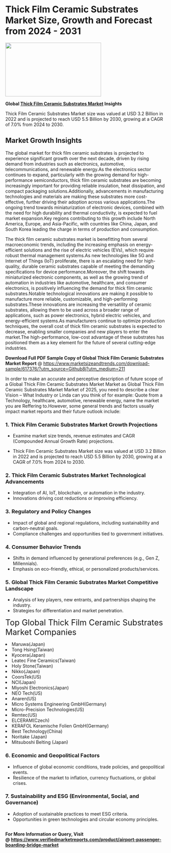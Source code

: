 <H1>Thick Film Ceramic Substrates Market Size, Growth and Forecast from 2024 - 2031</H1><img class="aligncenter size-medium wp-image-584254" src="https://thirdeyenews.in/wp-content/uploads/2024/09/Global-Market-Research-300x168.jpeg" alt="" width="300" height="168" /><p><strong>Global&nbsp;<a href="https://www.marketsizeandtrends.com/download-sample/617376/?utm_source=Github8j?utm_medium=211">Thick Film Ceramic Substrates Market</a> Insights</strong></p><p>Thick Film Ceramic Substrates Market size was valued at USD 3.2 Billion in 2022 and is projected to reach USD 5.5 Billion by 2030, growing at a CAGR of 7.0% from 2024 to 2030.</p><p><h2>Market Growth Insights</h2> <p>The global market for thick film ceramic substrates is projected to experience significant growth over the next decade, driven by rising demand from industries such as electronics, automotive, telecommunications, and renewable energy.As the electronics sector continues to expand, particularly with the growing demand for high-performance semiconductors, thick film ceramic substrates are becoming increasingly important for providing reliable insulation, heat dissipation, and compact packaging solutions.Additionally, advancements in manufacturing technologies and materials are making these substrates more cost-effective, further driving their adoption across various applications.The ongoing trend towards miniaturization of electronic devices, combined with the need for high durability and thermal conductivity, is expected to fuel market expansion.Key regions contributing to this growth include North America, Europe, and Asia-Pacific, with countries like China, Japan, and South Korea leading the charge in terms of production and consumption.</p> <p>The thick film ceramic substrates market is benefitting from several macroeconomic trends, including the increasing emphasis on energy-efficient solutions and the rise of electric vehicles (EVs), which require robust thermal management systems.As new technologies like 5G and Internet of Things (IoT) proliferate, there is an escalating need for high-quality, durable ceramic substrates capable of meeting the demanding specifications for device performance.Moreover, the shift towards miniaturized electronic components, as well as the growing trend of automation in industries like automotive, healthcare, and consumer electronics, is positively influencing the demand for thick film ceramic substrates.Notable technological innovations are making it possible to manufacture more reliable, customizable, and high-performing substrates.These innovations are increasing the versatility of ceramic substrates, allowing them to be used across a broader range of applications, such as power electronics, hybrid electric vehicles, and energy-efficient systems.As manufacturers continue to optimize production techniques, the overall cost of thick film ceramic substrates is expected to decrease, enabling smaller companies and new players to enter the market.The high-performance, low-cost advantage of these substrates has positioned them as a key element for the future of several cutting-edge industries.</p> <p><span class=""><strong>Download Full PDF Sample Copy of Global Thick Film Ceramic Substrates Market Report</strong> @ <a href="https://www.marketsizeandtrends.com/download-sample/617376/?utm_source=Github8j?utm_medium=211" target="_blank">https://www.marketsizeandtrends.com/download-sample/617376/?utm_source=Github8j?utm_medium=211</a></span></p><p>In order to make an accurate and perceptive description of future scope of a Global&nbsp;Thick Film Ceramic Substrates Market Market as Global&nbsp;Thick Film Ceramic Substrates Market Market of 2025, you need to describe a clear Vision &ndash; What Industry or Linda can you think of for example: Quote from a Technology, healthcare, automotive, renewable energy, name the market you are Reffering to.However, some general trends and factors usually impact market reports and their future outlook include:</p><h3>1.&nbsp;<strong>Thick Film Ceramic Substrates Market Growth Projections</strong></h3><ul><li>Examine market size trends, revenue estimates and CAGR (Compounded Annual Growth Rate) projections.</li><li><p>Thick Film Ceramic Substrates Market size was valued at USD 3.2 Billion in 2022 and is projected to reach USD 5.5 Billion by 2030, growing at a CAGR of 7.0% from 2024 to 2030.</p></li></ul><h3>2.&nbsp;<strong>Thick Film Ceramic Substrates Market Technological Advancements</strong></h3><ul><li>Integration of AI, IoT, blockchain, or automation in the industry.</li><li>Innovations driving cost reductions or improving efficiency.</li></ul><h3>3.&nbsp;<strong>Regulatory and Policy Changes</strong></h3><ul><li>Impact of global and regional regulations, including sustainability and carbon-neutral goals.</li><li>Compliance challenges and opportunities tied to government initiatives.</li></ul><h3>4.&nbsp;<strong>Consumer Behavior Trends</strong></h3><ul><li>Shifts in demand influenced by generational preferences (e.g., Gen Z, Millennials).</li><li>Emphasis on eco-friendly, ethical, or personalized products/services.</li></ul><h3>5.&nbsp;<strong>Global Thick Film Ceramic Substrates Market Competitive Landscape</strong></h3><ul><li>Analysis of key players, new entrants, and partnerships shaping the industry.</li><li>Strategies for differentiation and market penetration.</li></ul><p data-pm-slice="1 1 []"><span style="color: inherit; font-family: inherit; font-size: 25px;">Top Global Thick Film Ceramic Substrates Market Companies</span></p><div class="" data-test-id=""><p><li>Maruwa(Japan)</li><li> Tong Hsing(Taiwan)</li><li> Kyocera(Japan)</li><li> Leatec Fine Ceramics(Taiwan)</li><li> Holy Stone(Taiwan)</li><li> Nikko(Japan)</li><li> CoorsTek(US)</li><li> NCI(Japan)</li><li> Miyoshi Electronics(Japan)</li><li> NEO Tech(US)</li><li> Anaren(US)</li><li> Micro Systems Engineering GmbH(Germany)</li><li> Micro-Precision Technologies(US)</li><li> Remtec(US)</li><li> ELCERAM(Czech)</li><li> KERAFOL Keramische Folien GmbH(Germany)</li><li> Best Technology(China)</li><li> Noritake (Japan)</li><li> Mitsuboshi Belting (Japan)</li></p></div><h3>6.&nbsp;<strong>Economic and Geopolitical Factors</strong></h3><ul><li>Influence of global economic conditions, trade policies, and geopolitical events.</li><li>Resilience of the market to inflation, currency fluctuations, or global crises.</li></ul><h3>7.&nbsp;<strong>Sustainability and ESG (Environmental, Social, and Governance)</strong></h3><ul><li>Adoption of sustainable practices to meet ESG criteria.</li><li>Opportunities in green technologies and circular economy principles.</li></ul><h2><strong style="font-size: 14px;">For More Information or Query, Visit @&nbsp;</strong><a style="background-color: #ffffff; font-size: 14px;" href="https://www.marketsizeandtrends.com/report/thick-film-ceramic-substrates-market/" target="_blank">https://www.verifiedmarketreports.com/product/airport-passenger-boarding-bridge-market</a></h2>
